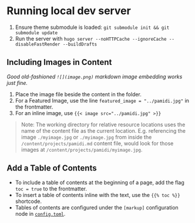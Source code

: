 # Running local dev server
1. Ensure theme submodule is loaded: `git submodule init && git submodule update`
2. Run the server with `hugo server --noHTTPCache --ignoreCache --disableFastRender --buildDrafts`

## Including Images in Content
*Good old-fashioned `![](image.png)` markdown image embedding works just fine.*

1. Place the image file beside the content in the folder.
2. For a Featured Image, use the line `featured_image = "../pamidi.jpg"` in the frontmatter.
3. For an inline image, use `{{< image src="../pamidi.jpg" >}}`

> Note: The working directory for relative resource locations uses the name of the content file as the current location. E.g. referencing the image `./myimage.jpg` or `./myimage.jpg` from inside the `/content/projects/pamidi.md` content file, would look for those images at `/content/projects/pamidi/myimage.jpg`. 

## Add a Table of Contents
- To include a table of contents at the beginning of a page, add the flag `toc = true` to the frontmatter. 
- To insert a table of contents inline with the text, use the `{{% toc %}}` shortcode.
- Tables of contents are configured under the `[markup]` configuration node in [`config.toml`](/config.toml).

